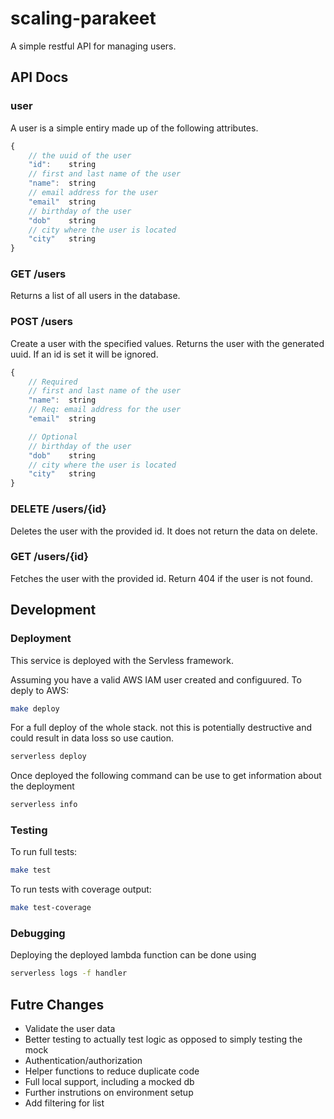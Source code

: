 # scaling-parakeet

A simple restful API for managing users.

## API Docs

### user

A user is a simple entiry made up of the following attributes.

```javascript
{
    // the uuid of the user
    "id":    string
    // first and last name of the user
    "name":  string
    // email address for the user
    "email"  string
    // birthday of the user
    "dob"    string
    // city where the user is located
    "city"   string
}
```

### GET /users

Returns a list of all users in the database.

### POST /users

Create a user with the specified values. Returns the user with the generated uuid. If an id is set it will be ignored.

```javascript
{
    // Required
    // first and last name of the user
    "name":  string
    // Req: email address for the user
    "email"  string

    // Optional
    // birthday of the user
    "dob"    string
    // city where the user is located
    "city"   string
}
```

### DELETE /users/{id}

Deletes the user with the provided id. It does not return the data on delete.

### GET /users/{id}

Fetches the user with the provided id. Return 404 if the user is not found.

## Development

### Deployment

This service is deployed with the Servless framework.

Assuming you have a valid AWS IAM user created and configuured. To deply to AWS:

```bash
make deploy
```

For a full deploy of the whole stack. not this is potentially destructive and could result in data loss so use caution.

```bash
serverless deploy
```

Once deployed the following command can be use to get information about the deployment

```bash
serverless info
```

### Testing

To run full tests:

```bash
make test
```

To run tests with coverage output:

```bash
make test-coverage
```

### Debugging

Deploying the deployed lambda function can be done using

```bash
serverless logs -f handler
```

## Futre Changes

* Validate the user data
* Better testing to actually test logic as opposed to simply testing the mock
* Authentication/authorization
* Helper functions to reduce duplicate code
* Full local support, including a mocked db
* Further instrutions on environment setup
* Add filtering for list
